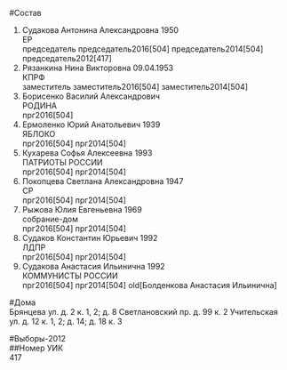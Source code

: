 #Состав  
1. Судакова Антонина Александровна 1950  
    ЕР  
    председатель председатель2016[504] председатель2014[504] председатель2012[417]  
2. Рязанкина Нина Викторовна 09.04.1953  
    КПРФ  
    заместитель заместитель2016[504] заместитель2014[504]  
3. Борисенко Василий Александрович  
    РОДИНА  
    прг2016[504]  
4. Ермоленко Юрий Анатольевич 1939  
    ЯБЛОКО  
    прг2016[504] прг2014[504]  
5. Кухарева Софья Алексеевна 1993  
    ПАТРИОТЫ РОССИИ  
    прг2016[504] прг2014[504]  
6. Покопцева Светлана Александровна 1947  
    СР  
    прг2016[504] прг2014[504]  
7. Рыжова Юлия Евгеньевна 1969  
    собрание-дом  
    прг2016[504] прг2014[504]  
8. Судаков Константин Юрьевич 1992  
    ЛДПР  
    прг2016[504] прг2014[504]  
9. Судакова Анастасия Ильинична 1992  
    КОММУНИСТЫ РОССИИ  
    прг2016[504] прг2014[504] old[Болденкова Анастасия Ильинична]  
  
#Дома  
Брянцева ул. д. 2 к. 1, 2; д. 8 Светлановский пр. д. 99 к. 2 Учительская ул. д. 12 к. 1, 2; д. 14; д. 18 к. 3  
  
#Выборы-2012  
##Номер УИК  
417  
